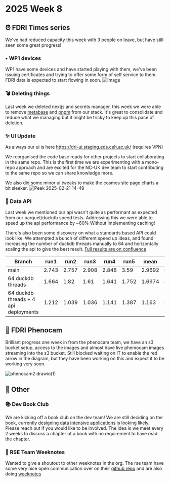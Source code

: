 # 2025 Week 8

## ⏰ FDRI Times series
We've had reduced capacity this week with 3 people on leave, but have still seen some great progress!

### ▪️ WP1 devices
WP1 have some devices and have started playing with them, we've been issuing certificates and trying to offer some form of self service to them. FDRI data is expected to start flowing in soon.
![image](https://github.com/user-attachments/assets/698ca846-b1d0-415e-aaa5-6d2fef7d110e)


### 💣 Deleting things
Last week we deleted nextjs and secrets manager, this week we were able to remove [metabase](https://www.metabase.com/) and [pnpm](https://pnpm.io/) from our stack. It's great to consolidate and reduce what we managing but it might be tricky to keep up this pace of deletion..

### ✨ UI Update
As always our ui is here https://dri-ui.staging.eds.ceh.ac.uk/ (requires VPN)

We reorganised the code base ready for other projects to start collaborating in the same repo. This is the first time we are experimenting with a mono-repo approach and are excited for the NC-UK dev team to start contributing to the same repo so we can share knowledge more.

We also did some minor ui tweaks to make the cosmos site page charts a bit sleeker.
![Peek 2025-02-21 14-49](https://github.com/user-attachments/assets/75b6ade6-221b-48cc-8799-be63dbd1166e)

### 🚙 Data API
Last week we mentioned our api wasn't quite as performant as expected from our parquet/duckdb speed tests. Addressing this we were able to speed up the api performance by ~60% Without implementing caching!

There's also been some discovery on what a standards based API could look like. 
We attempted a bunch of different speed up ideas, and found increasing the number of duckdb threads manually to 64 and horizontally scaling the api to give the best result.
[Full results are on confluence](https://wiki.ceh.ac.uk/display/FTD/Api+Performance+Improvements)

| Branch                                | run1  | run2  | run3  | run4  | run5  | mean   | % change    |
| ------------------------------------- | ----- | ----- | ----- | ----- | ----- | ------ | ----------- |
| main                                  | 2.743 | 2.757 | 2.908 | 2.848 | 3.59  | 2.9692 | 0           |
| 64 duckdb threads                     | 1.664 | 1.82  | 1.61  | 1.641 | 1.752 | 1.6974 | 42.83308635 |
| 64 duckdb threads + 4 api deployments | 1.212 | 1.039 | 1.036 | 1.141 | 1.387 | 1.163  | 60.83120032 |


## 📸 FDRI Phenocam

Brilliant progress one week in from the phenocam team, we have an s3 bucket setup, access to the images and almost have live phemocam images streaming into the s3 bucket.
Still blocked waiting on IT to enable the red arrow in the diagram, but they have been working on this and expect it to be working very soon.

![phenocam2 drawio(1)](https://github.com/user-attachments/assets/04e1c0fd-d9ed-4239-92bd-3acfee1dffbd)



## 🎱 Other

### 📚 Dev Book Club
We are kicking off a book club on the dev team! We are still deciding on the book, currently [designing data intensive applications](https://www.oreilly.com/library/view/designing-data-intensive-applications/9781491903063/) is looking likely. Please reach out if you would like to be involved. The idea is we meet every 2 weeks to discuss a chapter of a book with no requirement to have read the chapter.

### 🎠 RSE Team Weeknotes
Wanted to give a shoutout to other weeknotes in the org. The rse team have some very nice open communication over on their [github repo](https://github.com/NERC-CEH/rse_group) and are also doing [weeknotes](https://ukceh-rse.github.io/weeknotes/)
